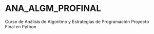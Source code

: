 # ANA_ALGM_PROFINAL
Curso de Análisis de Algoritmo y Estrategias de Programación Proyecto Final en Python
